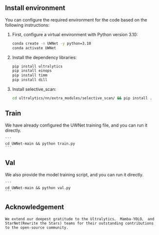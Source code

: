 ## Install environment

You can configure the required environment for the code based on the following instructions:

1. First, configure a virtual environment with Python version 3.10:

    ```bash
    conda create -n UWNet -y python=3.10
    conda activate UWNet
    ```

2. Install the dependency libraries:

    ```bash
    pip install ultralytics
    pip install einops
    pip install timm
    pip install dill
    ```

3. Install selective_scan:

    ```bash
    cd ultralytics/nn/extra_modules/selective_scan/ && pip install .
    ```

## Train

We have already configured the UWNet training file, and you can run it directly.

    ```
    cd UWNet-main && python train.py
    ```

## Val

We also provide the model training script, and you can run it directly.

    ```
    cd UWNet-main && python val.py
    ```

## Acknowledgement

    We extend our deepest gratitude to the Ultralytics、 Mamba-YOLO、 and StarNet(Rewrite the Stars) teams for their outstanding contributions to the open-source community.
